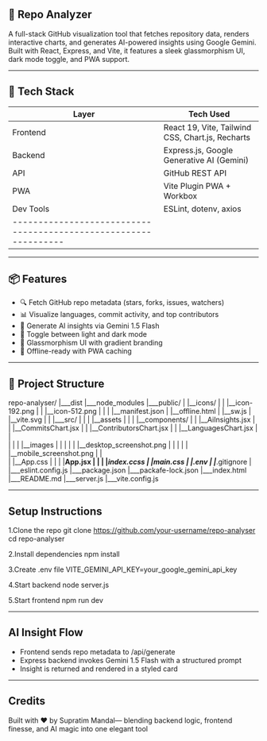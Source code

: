 ## 🚀 Repo Analyzer

A full-stack GitHub visualization tool that fetches repository data, renders interactive charts, and generates AI-powered insights using Google Gemini. Built with React, Express, and Vite, it features a sleek glassmorphism UI, dark mode toggle, and PWA support.

---


## 🧰 Tech Stack

| Layer       | Tech Used                                       |
|------------|--------------------------------------------------|
| Frontend   | React 19, Vite, Tailwind CSS, Chart.js, Recharts |
| Backend    | Express.js, Google Generative AI (Gemini)        |
| API        | GitHub REST API                                  |
| PWA        | Vite Plugin PWA + Workbox                        |
| Dev Tools  | ESLint, dotenv, axios                            |
----------------------------------------------------------------|
---


## 📦 Features

- 🔍 Fetch GitHub repo metadata (stars, forks, issues, watchers)
- 📊 Visualize languages, commit activity, and top contributors
- 🤖 Generate AI insights via Gemini 1.5 Flash
- 🌙 Toggle between light and dark mode
- 🎨 Glassmorphism UI with gradient branding
- 📱 Offline-ready with PWA caching

---

## 📁 Project Structure

repo-analyser/
|___dist
|___node_modules
|___public/
|    |__icons/
|    |    |__icon-192.png
|    |    |__icon-512.png
|    |
|    |__manifest.json
|    |__offline.html
|    |__sw.js
|    |__vite.svg
|
|
|___src/
|    |
|    |__assets
|    |
|    |__components/
|    |  |__AiInsights.jsx
|    |  |__CommitsChart.jsx
|    |  |__ContributorsChart.jsx
|    |  |__LanguagesChart.jsx
|    |  
|    |
|    |__images
|    |  |
|    |  |__desktop_screenshot.png
|    |  |
|    |  |__mobile_screenshot.png
|    |  
|    |__App.css
|    |
|    |__App.jsx
|    |
|    |__index.ccss
|    |__main.css
|
|___.env
|
|___.gitignore
|
|___eslint.config.js
|___package.json
|___packafe-lock.json
|___index.html
|___README.md
|___server.js
|___vite.config.js


---


## Setup Instructions

1.Clone the repo
    git clone https://github.com/your-username/repo-analyser
    cd repo-analyser

2.Install dependencies
    npm install

3.Create .env file
    VITE_GEMINI_API_KEY=your_google_gemini_api_key

4.Start backend
    node server.js

5.Start frontend
    npm run dev

---

## AI Insight Flow
- Frontend sends repo metadata to /api/generate
- Express backend invokes Gemini 1.5 Flash with a structured prompt
- Insight is returned and rendered in a styled card
----

## Credits
Built with ❤️ by Supratim Mandal— blending backend logic, frontend finesse, and AI magic into one elegant tool
